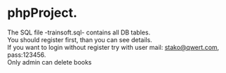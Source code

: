 # phpProject.<br>
The SQL file -trainsoft.sql- contains all DB tables.<br> 
You should register first, than you can see details.<br>
If you want to login without register try with user mail: stako@qwert.com, pass:123456.<br>
Only admin can delete books<br>
